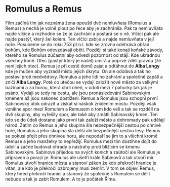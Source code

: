 # Romulus a Remus

Film začíná tím jak neznámá žena opouští dvě nemluvňata (Romulus a Remus) a nechá je volně plout po řece aby je zachránila.
Pak ta nemluvňata najde vlčice a rozhodne se že je zachrání a postará se o ně. Vlčici pak ale najde pastýř, který šel kolem. Ten vlčici zabije a najde nemluvňata v její noře.
Posuneme se do roku 753 př.n.l. kde se zrovna odehrává obřad bohům, kde Bohům odevzdávají oběti.
Později si také konají koňské závody, kterého se Romulus zúčastní aby odvedl pozornost od stájí. Kde ukradnou všechny koně.
Otec (pastýř který je našel) umírá a poprvé zdělí pravdu (že není jejich otec).
Remus je při cestě domů zajat a odtáhnut do **Alba Longy** kde je mučen aby vyzradil místo jejích úkrytu. On ale odolává a tak ho postaví proti medvědovy. Romulus a jeho lidi ho zahrání a společně zapálí a zničí **Alba Longy**. Poté co utečou se vydají založit nové město za velkými bažinami a za horou, která chrlí oheň, v údolí mezi 7 pahorky tak jak je psáno.
Vydají se tedy na cestu, ale jsou pronásledováni Sabinovským kmenem až jsou nakonec dostiženi.
Remus a Romulus jsou schopni první Sabinovský útok odrazit a získat si náskok zničením mostu. Později však vznikne spor mezi Romulem a Remusem o tom kdo velí a tak se rozdělí na dvě skupiny, aby vyřešily spor, ale také aby zmátli Sabinovský kmen. Ten kdo se do údolí dostane jako první tak založí město a dohromady pak udělají národ.
Zatím co Remus a jeho skupina šla nebezpečnější cestou po ohnivé hoře, Romulus a jeho skupina šla delší ale bezpečnější cestou lesy.
Remus se pokusí přejít přes ohnivou horu, ale nepodaří se jim to a všichni kromě Remuse a jeho manželky to nepřežijí.
Romulus mezi tím dostihne dojít do údolí a začne budovat ohrady a nástrahy proti blížícím se kmenu Sabinovským.
Sabinové přijedou na svých koních a zaútočí ale Romulus je připraven a porazí je. Romulus ale ušetří krále Sabinovů a tak utvoří mír.
Romulus utvoří hranice města a stanoví zákon že kdo překročí hranice je vítán, ale kdo je překročí ozbrojený musí zemřít.
V tom se objeví Remus, který hned překročí hranici a stanový že společně s Romulem se dělit nebude a tak je zabit Romulem.
A to je počátek Říma.